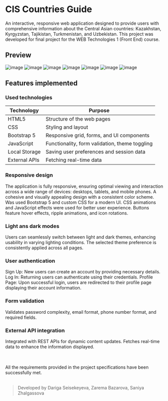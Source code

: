 # CIS Countries Guide

An interactive, responsive web application designed to provide users with comprehensive information about the Central Asian countries: Kazakhstan, Kyrgyzstan, Tajikistan, Turkmenistan, and Uzbekistan. This project was developed for final project for the WEB Technologies 1 (Front End) course.

## Preview
![image](https://github.com/user-attachments/assets/6d662243-7cb3-4f2c-9894-5825219074bc)
![image](https://github.com/user-attachments/assets/ecb82d02-392f-4f9b-9d6e-eaaee151b527)
![image](https://github.com/user-attachments/assets/476ecb46-9ab6-487c-92f1-a8add37df5b2)
![image](https://github.com/user-attachments/assets/ec8fc406-f77d-4b51-84ad-f6543c1f40b8)
![image](https://github.com/user-attachments/assets/5b123ae0-1289-4ea4-be45-0146c7afc33e)
![image](https://github.com/user-attachments/assets/553c4892-a97a-479f-b165-44f911bde739)
![image](https://github.com/user-attachments/assets/3dad176a-4a44-4510-82ba-e8cb6fd80538)


## Features implemented

### Used technologies
| Technology  | Purpose |
| ------------- | ------------- |
| HTML5  | Structure of the web pages  |
| CSS  | Styling and layout  |
| Bootstrap 5  | Responsive grid, forms, and UI components  |
| JavaScript  | Functionality, form validation, theme toggling  |
| Local Storage  | Saving user preferences and session data  |
| External APIs  | Fetching real-time data  |

### Responsive design
The application is fully responsive, ensuring optimal viewing and interaction across a wide range of devices: desktops, tablets, and mobile phones.
A cohesive and visually appealing design with a consistent color scheme.​
Was used Bootstrap 5 and custom CSS for a modern UI.
CSS animations and JavaScript effects were used for better user experience. Buttons feature hover effects, ripple animations, and icon rotations.

### Light ans dark modes
Users can seamlessly switch between light and dark themes, enhancing usability in varying lighting conditions. The selected theme preference is consistently applied across all pages.

### User authentication
Sign Up: New users can create an account by providing necessary details.​
Log In: Returning users can authenticate using their credentials.​
Profile Page: Upon successful login, users are redirected to their profile page displaying their account information.

### Form validation
Validates password complexity, email format, phone number format, and required fields.

### External API integration
Integrated with REST APIs for dynamic content updates. Fetches real-time data to enhance the information displayed.

<br /> <br />
All the requirements provided in the project specifications have been successfully met. 
<br /> <br />
> Developed by Dariga Seisekeyeva, Zarema Bazarova, Saniya Zhalgassova
